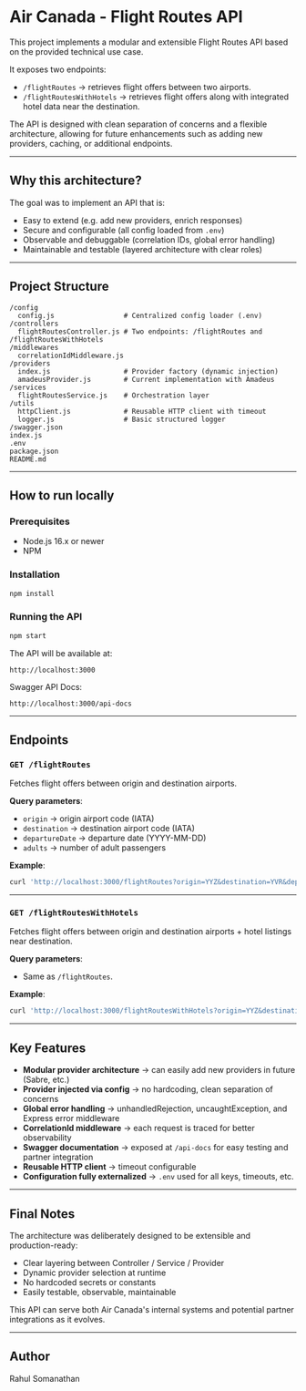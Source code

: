 # Air Canada - Flight Routes API

This project implements a modular and extensible Flight Routes API based on the provided technical use case.

It exposes two endpoints:
- `/flightRoutes` → retrieves flight offers between two airports.
- `/flightRoutesWithHotels` → retrieves flight offers along with integrated hotel data near the destination.

The API is designed with clean separation of concerns and a flexible architecture, allowing for future enhancements such as adding new providers, caching, or additional endpoints.

---

## Why this architecture?

The goal was to implement an API that is:
- Easy to extend (e.g. add new providers, enrich responses)
- Secure and configurable (all config loaded from `.env`)
- Observable and debuggable (correlation IDs, global error handling)
- Maintainable and testable (layered architecture with clear roles)

---

## Project Structure

```
/config
  config.js                 # Centralized config loader (.env)
/controllers
  flightRoutesController.js # Two endpoints: /flightRoutes and /flightRoutesWithHotels
/middlewares
  correlationIdMiddleware.js
/providers
  index.js                  # Provider factory (dynamic injection)
  amadeusProvider.js        # Current implementation with Amadeus
/services
  flightRoutesService.js    # Orchestration layer
/utils
  httpClient.js             # Reusable HTTP client with timeout
  logger.js                 # Basic structured logger
/swagger.json
index.js
.env
package.json
README.md
```

---

## How to run locally

### Prerequisites
- Node.js 16.x or newer
- NPM

### Installation

```bash
npm install
```

### Running the API

```bash
npm start
```

The API will be available at:

```
http://localhost:3000
```

Swagger API Docs:

```
http://localhost:3000/api-docs
```

---

## Endpoints

### `GET /flightRoutes`

Fetches flight offers between origin and destination airports.

**Query parameters**:
- `origin` → origin airport code (IATA)
- `destination` → destination airport code (IATA)
- `departureDate` → departure date (YYYY-MM-DD)
- `adults` → number of adult passengers

**Example**:

```bash
curl 'http://localhost:3000/flightRoutes?origin=YYZ&destination=YVR&departureDate=2025-06-10&adults=1'
```

---

### `GET /flightRoutesWithHotels`

Fetches flight offers between origin and destination airports + hotel listings near destination.

**Query parameters**:
- Same as `/flightRoutes`.

**Example**:

```bash
curl 'http://localhost:3000/flightRoutesWithHotels?origin=YYZ&destination=YVR&departureDate=2025-06-10&adults=1'
```

---

## Key Features

- **Modular provider architecture** → can easily add new providers in future (Sabre, etc.)
- **Provider injected via config** → no hardcoding, clean separation of concerns
- **Global error handling** → unhandledRejection, uncaughtException, and Express error middleware
- **CorrelationId middleware** → each request is traced for better observability
- **Swagger documentation** → exposed at `/api-docs` for easy testing and partner integration
- **Reusable HTTP client** → timeout configurable
- **Configuration fully externalized** → `.env` used for all keys, timeouts, etc.

---

## Final Notes

The architecture was deliberately designed to be extensible and production-ready:
- Clear layering between Controller / Service / Provider
- Dynamic provider selection at runtime
- No hardcoded secrets or constants
- Easily testable, observable, maintainable

This API can serve both Air Canada's internal systems and potential partner integrations as it evolves.

---

## Author

Rahul Somanathan
